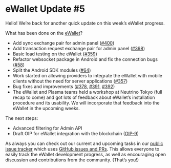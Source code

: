 # eWallet Update \#5

Hello! We’re back for another quick update on this week’s eWallet progress.

What has been done on the [eWallet](https://github.com/omisego/ewallet/)?

* Add sync exchange pair for admin panel \([\#400](https://github.com/omisego/ewallet/pull/400)\)
* Add transaction request exchange pair for admin panel \([\#398](https://github.com/omisego/ewallet/pull/398)\)
* Basic load testing on the eWallet \([\#359](https://github.com/omisego/ewallet/issues/359)\)
* Refactor websocket package in Android and fix the connection bugs \([\#58](https://github.com/omisego/android-sdk/pull/58)\)
* Split the Android SDK modules \([\#64](https://github.com/omisego/android-sdk/issues/64)\)
* Work started on allowing providers to integrate the eWallet with mobile clients without the need for server applications \([\#357](https://github.com/omisego/ewallet/issues/357)\)
* Bug fixes and improvements \([\#378](https://github.com/omisego/ewallet/issues/378), [\#391](https://github.com/omisego/ewallet/pull/391), [\#392](https://github.com/omisego/ewallet/issues/392)\)
* The eWallet and Plasma teams held a workshop at Neutrino Tokyo \(full recap to come\) and got lots of feedback about eWallet’s installation procedure and its usability. We will incorporate that feedback into the eWallet in the upcoming weeks.

The next steps:

* Advanced filtering for Admin API
* Draft OIP for eWallet integration with the blockchain \([OIP-9](https://github.com/omisego/OIP/issues/9)\)

As always you can check out our current and upcoming tasks in our [public issue tracker](https://waffle.io/omisego/ewallet) which uses [GitHub issues and PRs](https://github.com/omisego/ewallet/issues). This allows everyone to easily track the eWallet development progress, as well as encouraging open discussion and contributions from the community. \(That’s you!\)

